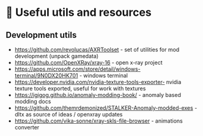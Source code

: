 # 🍌 Useful utils and resources

## Development utils

- https://github.com/revolucas/AXRToolset - set of utilities for mod development (unpack gamedata)
- https://github.com/OpenXRay/xray-16 - open x-ray project
- https://apps.microsoft.com/store/detail/windows-terminal/9N0DX20HK701 - windows terminal
- https://developer.nvidia.com/nvidia-texture-tools-exporter- nvidia texture tools exported, useful for work with textures
- https://igigog.github.io/anomaly-modding-book/ - anomaly based modding docs
- https://github.com/themrdemonized/STALKER-Anomaly-modded-exes - dltx as source of ideas / openxray updates
- https://github.com/vika-sonne/xray-skls-file-browser - animations converter
